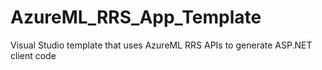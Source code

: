 # AzureML_RRS_App_Template
Visual Studio template that uses AzureML RRS APIs to generate ASP.NET client code

